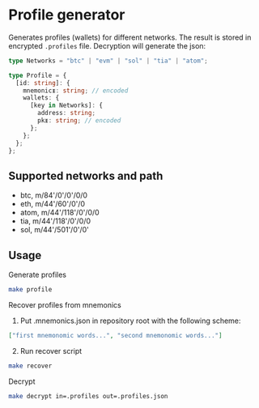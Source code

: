 # Profile generator

Generates profiles (wallets) for different networks. The result is stored in encrypted `.profiles` file. Decryption will generate the json:

```ts
type Networks = "btc" | "evm" | "sol" | "tia" | "atom";

type Profile = {
  [id: string]: {
    mnemonicᵻ: string; // encoded
    wallets: {
      [key in Networks]: {
        address: string;
        pkᵻ: string; // encoded
      };
    };
  };
};
```

## Supported networks and path

- btc, m/84'/0'/0'/0/0
- eth, m/44'/60'/0'/0
- atom, m/44'/118'/0'/0/0
- tia, m/44'/118'/0'/0/0
- sol, m/44'/501'/0'/0'

## Usage

Generate profiles

```sh
make profile
```

Recover profiles from mnemonics

1. Put .mnemonics.json in repository root with the following scheme:

```json
["first mnemonomic words...", "second mnemonomic words..."]
```

2. Run recover script

```sh
make recover
```

Decrypt

```sh
make decrypt in=.profiles out=.profiles.json
```

